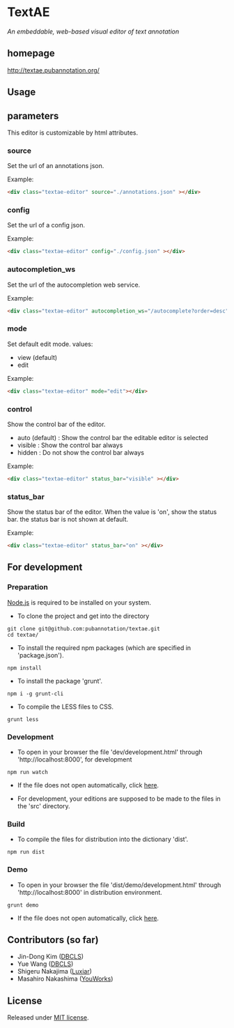 TextAE
======

*An embeddable, web-based visual editor of text annotation*


homepage
--------

http://textae.pubannotation.org/

Usage
-----

## parameters

This editor is customizable by html attributes.

### source

Set the url of an annotations json.

Example:
```html
<div class="textae-editor" source="./annotations.json" ></div>
```

### config

Set the url of a config json.

Example:
```html
<div class="textae-editor" config="./config.json" ></div>
```

### autocompletion_ws

Set the url of the autocompletion web service.

Example:
```html
<div class="textae-editor" autocompletion_ws="/autocomplete?order=desc"></div>
```

### mode

Set default edit mode.
values:

- view (default)
- edit

Example:

```html
<div class="textae-editor" mode="edit"></div>
```

### control

Show the control bar of the editor.

- auto (default) : Show the control bar the editable editor is selected
- visible : Show the control bar always
- hidden : Do not show the control bar always

Example:
```html
<div class="textae-editor" status_bar="visible" ></div>
```

### status_bar

Show the status bar of the editor.
When the value is 'on', show the status bar.
the status bar is not shown at default.

Example:
```html
<div class="textae-editor" status_bar="on" ></div>
```

## For development

### Preparation

[Node.js](https://nodejs.org) is required to be installed on your system.

* To clone the project and get into the directory
```
git clone git@github.com:pubannotation/textae.git
cd textae/
```

* To install the required npm packages (which are specified in 'package.json').
```
npm install
```

* To install the package 'grunt'.
```
npm i -g grunt-cli
```

* To compile the LESS files to CSS.
```
grunt less
```

### Development

* To open in your browser the file 'dev/development.html' through 'http://localhost:8000', for development
```
npm run watch
```

* If the file does not open automatically, click [here](http://localhost:8000/dev/development.html).

* For development, your editions are supposed to be made to the files in the 'src' directory.


### Build

* To compile the files for distribution into the dictionary 'dist'.

```
npm run dist
```

### Demo

* To open in your browser the file 'dist/demo/development.html' through 'http://localhost:8000' in distribution environment.

```
grunt demo
```

* If the file does not open automatically, click [here](http://localhost:8000/dist/demo/development.html).


Contributors (so far)
---------------------

- Jin-Dong Kim ([DBCLS](http://dbcls.rois.ac.jp/en/))
- Yue Wang ([DBCLS](http://dbcls.rois.ac.jp/en/))
- Shigeru Nakajima ([Luxiar](http://www.luxiar.com/))
- Masahiro Nakashima ([YouWorks](https://youworks.jp/))

License
-------

Released under [MIT license](http://opensource.org/licenses/MIT).
